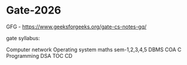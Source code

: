 # Gate-2026
GFG - https://www.geeksforgeeks.org/gate-cs-notes-gq/

gate syllabus:

Computer network
Operating system
maths sem-1,2,3,4,5
DBMS
COA
C Programming
DSA
TOC
CD
